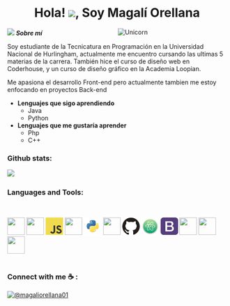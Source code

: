<h1 align="center">Hola! <img src="https://media3.giphy.com/media/v1.Y2lkPTc5MGI3NjExMmkwd3h1ampnOGF5d2NlOXE2dWc0OWllbmxoNno3dzl4MmlnY3MwMSZlcD12MV9pbnRlcm5hbF9naWZfYnlfaWQmY3Q9cw/w1OBpBd7kJqHrJnJ13/giphy.gif" width="35">, Soy Magalí Orellana</h1>

<img align="right" paddingleft= 30px width=250px alt="Unicorn" src="https://media2.giphy.com/media/v1.Y2lkPTc5MGI3NjExbmFkc2N6b2N0N2czZjc5NGhzNTNoaGdheXo4cXVhdGhhNHJieXRmaSZlcD12MV9pbnRlcm5hbF9naWZfYnlfaWQmY3Q9Zw/KGhpQ5NMoWKQurlHwI/giphy.gif" />

<img src="https://media2.giphy.com/media/v1.Y2lkPTc5MGI3NjExbnc5YnVoa2ZzOWN5dG0zMWk5ZHJyMGRjN3o3MW94cWV2NngzdG41bSZlcD12MV9pbnRlcm5hbF9naWZfYnlfaWQmY3Q9cw/NTvDjxtlP21mVBirI1/giphy.gif" width="40px">&nbsp;***Sobre mí***

Soy estudiante de la Tecnicatura en Programación en la Universidad Nacional de Hurlingham, actualmente me encuentro cursando las ultimas 5 materias de la carrera.
También hice el curso de diseño web en Coderhouse, y un curso de diseño gráfico en la Academia Loopian.

Me apasiona el desarrollo Front-end pero actualmente tambien me estoy enfocando en proyectos Back-end
* **Lenguajes que sigo aprendiendo**
  - Java
  - Python
* **Lenguajes que me gustaría aprender**
  - Php
  - C++

<h3>Github stats:</h3> 

[![](https://github-readme-streak-stats.herokuapp.com/?user=magaliorellana01&theme=material-palenight)](https://github.com/magaliorellana01)

<h3 align="left">Languages and Tools:</h3>
<br>

<code><img height="40" width="40" src="https://upload.wikimedia.org/wikipedia/commons/6/61/HTML5_logo_and_wordmark.svg"></code>
<code><img height="40" width="40" src="https://cdn.iconscout.com/icon/free/png-256/css-131-722685.png"></code>
<code><img height="40" width="40" src="https://raw.githubusercontent.com/github/explore/80688e429a7d4ef2fca1e82350fe8e3517d3494d/topics/javascript/javascript.png"></code>
<code><img height="40" width="40" src="https://images.vexels.com/media/users/3/166401/isolated/preview/b82aa7ac3f736dd78570dd3fa3fa9e24-java-programming-language-icon-by-vexels.png"></code>
<code><img height="40" width="40" src="https://raw.githubusercontent.com/github/explore/80688e429a7d4ef2fca1e82350fe8e3517d3494d/topics/python/python.png"></code>
<code><img height="40" width="40" src="https://upload.wikimedia.org/wikipedia/commons/thumb/3/3f/Git_icon.svg/1024px-Git_icon.svg.png"></code>
<code><img height="40" width="40" src="https://raw.githubusercontent.com/github/explore/80688e429a7d4ef2fca1e82350fe8e3517d3494d/topics/github-api/github-api.png"></code>
<code><img height="40" width="40" src="https://raw.githubusercontent.com/github/explore/80688e429a7d4ef2fca1e82350fe8e3517d3494d/topics/atom/atom.png"></code>
<code><img height="40" width="40" src="https://raw.githubusercontent.com/github/explore/80688e429a7d4ef2fca1e82350fe8e3517d3494d/topics/bootstrap/bootstrap.png"></code>
<code><img height="40" width="40" src="https://cdn.freebiesupply.com/logos/large/2x/mysql-5-logo-png-transparent.png"></code>
<code><img height="40" width="40" src="https://upload.wikimedia.org/wikipedia/commons/thumb/f/fb/Adobe_Illustrator_CC_icon.svg/800px-Adobe_Illustrator_CC_icon.svg.png"></code>
<code><img height="40" width="40" src="https://upload.wikimedia.org/wikipedia/commons/3/33/Figma-logo.svg"></code>
<br/>
<br>

<h3>Connect with me ☕ :</h3>


[![@magaliorellana01](https://img.icons8.com/fluency/48/000000/linkedin.png "@magaliorellana01")](https://www.linkedin.com/in/magali-orellana-858543217/) 

<br>
